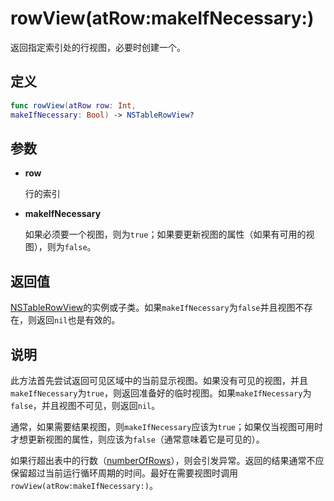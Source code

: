 # rowView(atRow:makeIfNecessary:)

返回指定索引处的行视图，必要时创建一个。

## 定义

```swift
func rowView(atRow row: Int, 
makeIfNecessary: Bool) -> NSTableRowView?
```

## 参数

* **row**

    行的索引

* **makeIfNecessary**

    如果必须要一个视图，则为`true`；如果要更新视图的属性（如果有可用的视图），则为`false`。

## 返回值

[NSTableRowView]()的实例或子类。如果`makeIfNecessary`为`false`并且视图不存在，则返回`nil`也是有效的。

## 说明

此方法首先尝试返回可见区域中的当前显示视图。如果没有可见的视图，并且`makeIfNecessary`为`true`，则返回准备好的临时视图。如果`makeIfNecessary`为`false`，并且视图不可见，则返回`nil`。

通常，如果需要结果视图，则`makeIfNecessary`应该为`true`；如果仅当视图可用时才想更新视图的属性，则应该为`false`（通常意味着它是可见的）。

如果行超出表中的行数（[numberOfRows]()），则会引发异常。返回的结果通常不应保留超过当前运行循环周期的时间。最好在需要视图时调用`rowView(atRow:makeIfNecessary:)`。